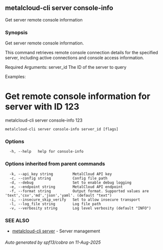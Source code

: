 ## metalcloud-cli server console-info

Get server remote console information

### Synopsis

Get server remote console information.

This command retrieves remote console connection details for the specified server,
including active connections and console access information.

Required Arguments:
  server_id              The ID of the server to query

Examples:
  # Get remote console information for server with ID 123
  metalcloud-cli server console-info 123


```
metalcloud-cli server console-info server_id [flags]
```

### Options

```
  -h, --help   help for console-info
```

### Options inherited from parent commands

```
  -k, --api_key string         MetalCloud API key
  -c, --config string          Config file path
  -d, --debug                  Set to enable debug logging
  -e, --endpoint string        MetalCloud API endpoint
  -f, --format string          Output format. Supported values are 'text','csv','md','json','yaml'. (default "text")
  -i, --insecure_skip_verify   Set to allow insecure transport
  -l, --log_file string        Log file path
  -v, --verbosity string       Log level verbosity (default "INFO")
```

### SEE ALSO

* [metalcloud-cli server](metalcloud-cli_server.md)	 - Server management

###### Auto generated by spf13/cobra on 11-Aug-2025
